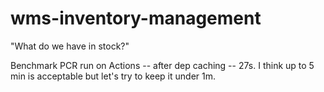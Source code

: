 # wms-inventory-management
"What do we have in stock?"


Benchmark PCR run on Actions -- after dep caching -- 27s.
I think up to 5 min is acceptable but let's try to keep it under 1m.